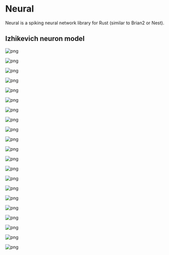 Neural
===

Neural is a spiking neural network library for Rust (similar to Brian2 or Nest).

Izhikevich neuron model
---

![png](Neural_files/Neural_1_0.png)

![png](Neural_files/Neural_2_0.png)

![png](Neural_files/Neural_3_0.png)

![png](Neural_files/Neural_4_0.png)

![png](Neural_files/Neural_5_0.png)

![png](Neural_files/Neural_6_0.png)

![png](Neural_files/Neural_7_0.png)

![png](Neural_files/Neural_8_0.png)

![png](Neural_files/Neural_9_0.png)

![png](Neural_files/Neural_10_0.png)

![png](Neural_files/Neural_11_0.png)

![png](Neural_files/Neural_12_0.png)

![png](Neural_files/Neural_13_0.png)

![png](Neural_files/Neural_14_0.png)

![png](Neural_files/Neural_15_0.png)

![png](Neural_files/Neural_16_0.png)

![png](Neural_files/Neural_17_0.png)

![png](Neural_files/Neural_18_0.png)

![png](Neural_files/Neural_19_0.png)

![png](Neural_files/Neural_20_0.png)

![png](Neural_files/Neural_21_0.png)
